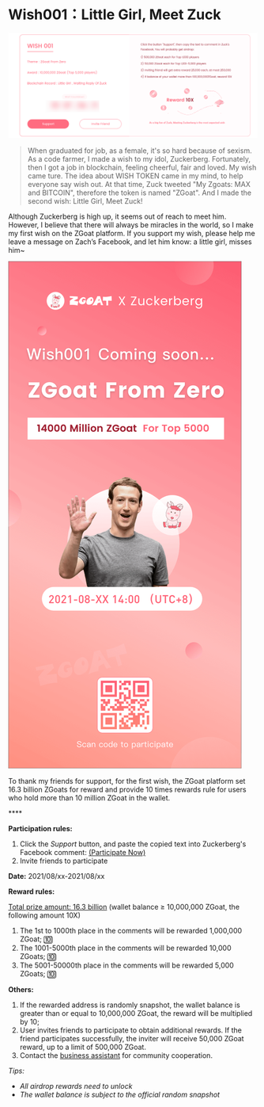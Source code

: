 # Wish001：Little Girl, Meet Zuck

![](../../.gitbook/assets/wish001-ying-wen-.png)

> When graduated for job, as a female, it's so hard because of sexism. As a code farmer, I made a wish to my idol, Zuckerberg. Fortunately, then I got a job in blockchain, feeling cheerful, fair and loved. My wish came ture. The idea about WISH TOKEN came in my mind, to help everyone say wish out. At that time, Zuck tweeted "My Zgoats: MAX and BITCOIN", therefore the token is named "ZGoat". And I made the second wish: Little Girl, Meet Zuck!

  
Although Zuckerberg is high up, it seems out of reach to meet him. However, I believe that there will always be miracles in the world, so I make my first wish on the ZGoat platform. If you  support my wish, please help me leave a message on Zach’s Facebook, and let him know: a little girl, misses him~

![](../../.gitbook/assets/hai-bao-1-30.png)

To thank my friends for support, for the first wish, the ZGoat platform set 16.3 billion ZGoats for reward and provide 10 times rewards rule for users who hold more than 10 million ZGoat in the wallet.

\*\*\*\*

**Participation rules:**

1. Click the _Support_ button, and paste the copied text into Zuckerberg's Facebook comment: [\(Participate Now\)](http://zgoat.org)
2. Invite friends to participate



**Date:** 2021/08/xx-2021/08/xx  


**Reward rules:**

[Total prize amount: 16.3 billion](https://zgoat.org) \(wallet balance ≥ 10,000,000 ZGoat, the following amount 10X\)

1. The 1st to 1000th place in the comments will be rewarded 1,000,000 ZGoat; 🔟 
2. The 1001-5000th place in the comments will be rewarded 10,000 ZGoats; 🔟 
3. The 5001-50000th place in the comments will be rewarded 5,000 ZGoats; 🔟 



**Others:**

1. If the rewarded address is randomly snapshot, the wallet balance is greater than or equal to 10,000,000 ZGoat, the reward will be multiplied by 10;
2. User invites friends to participate to obtain additional rewards. If the friend participates successfully, the inviter will receive 50,000 ZGoat reward, up to a limit of 500,000 ZGoat.
3. Contact the  [business assistant](../../qi-ta/lian-xi-wo-men.md) for community cooperation.





_Tips:_ 

* _All airdrop rewards need to unlock_
* _The wallet balance is subject to the official random snapshot_

